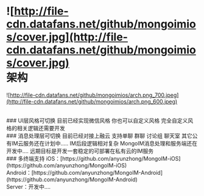 ![http://file-cdn.datafans.net/github/mongoimios/cover.jpg](http://file-cdn.datafans.net/github/mongoimios/cover.jpg)
<br />
架构
============
![http://file-cdn.datafans.net/github/mongoimios/arch.png_700.jpeg](http://file-cdn.datafans.net/github/mongoimios/arch.png_600.jpeg)

<br />
### UI层风格可切换
目前已经实现微信风格 你也可以自定义风格 完全自定义风格的相关逻辑还需要开发

<br />
### 消息处理层可切换
目前已经对接上融云 支持单聊 群聊 讨论组 聊天室
其它公有IM云服务还在计划中.....
IM后段逻辑相对复杂 MongoIM消息处理和服务端还在开发中.... 远期目标是开发一套稳定的可部署在私有云的IM服务


<br />
### 多终端支持
iOS：[https://github.com/anyunzhong/MongoIM-iOS](https://github.com/anyunzhong/MongoIM-iOS)
<br />
Android：[https://github.com/anyunzhong/MongoIM-Android](https://github.com/anyunzhong/MongoIM-Android)
<br />
Server：开发中....

